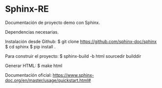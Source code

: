 # Sphinx-RE
Documentación de proyecto demo con Sphinx.

Dependencias necesarias.

Instalación desde Github:
  $ git clone https://github.com/sphinx-doc/sphinx
  $ cd sphinx
  $ pip install .
  
Para construir el proyecto:
$ sphinx-build -b html sourcedir builddir

Generar HTML: $ make html

Documentación oficial: https://www.sphinx-doc.org/en/master/usage/quickstart.html#

